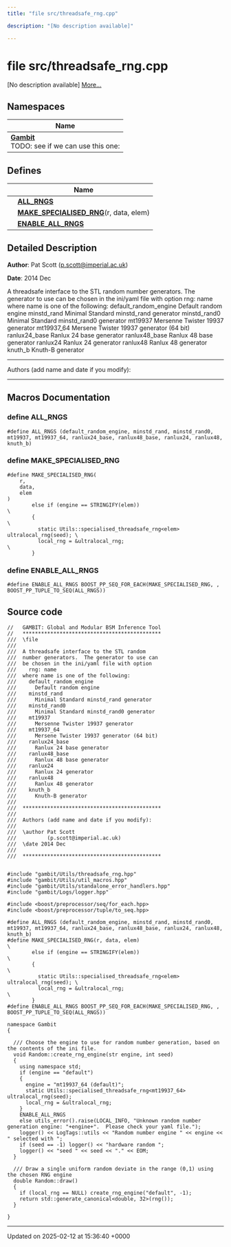```yaml
---
title: "file src/threadsafe_rng.cpp"

description: "[No description available]"

---
```


# file src/threadsafe_rng.cpp

[No description available] [More...](#detailed-description)

## Namespaces

| Name           |
| -------------- |
| **[Gambit](/documentation/code/namespaces/namespacegambit/)** <br>TODO: see if we can use this one:  |

## Defines

|                | Name           |
| -------------- | -------------- |
|  | **[ALL_RNGS](/documentation/code/files/threadsafe__rng_8cpp/#define-all-rngs)**  |
|  | **[MAKE_SPECIALISED_RNG](/documentation/code/files/threadsafe__rng_8cpp/#define-make-specialised-rng)**(r, data, elem)  |
|  | **[ENABLE_ALL_RNGS](/documentation/code/files/threadsafe__rng_8cpp/#define-enable-all-rngs)**  |

## Detailed Description


**Author**: Pat Scott ([p.scott@imperial.ac.uk](mailto:p.scott@imperial.ac.uk)) 

**Date**: 2014 Dec

A threadsafe interface to the STL random number generators. The generator to use can be chosen in the ini/yaml file with option rng: name where name is one of the following: default_random_engine Default random engine minstd_rand Minimal Standard minstd_rand generator minstd_rand0 Minimal Standard minstd_rand0 generator mt19937 Mersenne Twister 19937 generator mt19937_64 Mersene Twister 19937 generator (64 bit) ranlux24_base Ranlux 24 base generator ranlux48_base Ranlux 48 base generator ranlux24 Ranlux 24 generator ranlux48 Ranlux 48 generator knuth_b Knuth-B generator



------------------

Authors (add name and date if you modify):



------------------




## Macros Documentation

### define ALL_RNGS

```
#define ALL_RNGS (default_random_engine, minstd_rand, minstd_rand0, mt19937, mt19937_64, ranlux24_base, ranlux48_base, ranlux24, ranlux48, knuth_b)
```


### define MAKE_SPECIALISED_RNG

```
#define MAKE_SPECIALISED_RNG(
    r,
    data,
    elem
)
        else if (engine == STRINGIFY(elem))                                    \
        {                                                                      \
          static Utils::specialised_threadsafe_rng<elem> ultralocal_rng(seed); \
          local_rng = &ultralocal_rng;                                         \
        }
```


### define ENABLE_ALL_RNGS

```
#define ENABLE_ALL_RNGS BOOST_PP_SEQ_FOR_EACH(MAKE_SPECIALISED_RNG, , BOOST_PP_TUPLE_TO_SEQ(ALL_RNGS))
```


## Source code

```
//   GAMBIT: Global and Modular BSM Inference Tool
//   *********************************************
///  \file
///
///  A threadsafe interface to the STL random
///  number generators.  The generator to use can
///  be chosen in the ini/yaml file with option
///    rng: name
///  where name is one of the following:
///    default_random_engine
///      Default random engine
///    minstd_rand
///      Minimal Standard minstd_rand generator
///    minstd_rand0
///      Minimal Standard minstd_rand0 generator
///    mt19937
///      Mersenne Twister 19937 generator
///    mt19937_64
///      Mersene Twister 19937 generator (64 bit)
///    ranlux24_base
///      Ranlux 24 base generator
///    ranlux48_base
///      Ranlux 48 base generator
///    ranlux24
///      Ranlux 24 generator
///    ranlux48
///      Ranlux 48 generator
///    knuth_b
///      Knuth-B generator
///
///  *********************************************
///
///  Authors (add name and date if you modify):
///
///  \author Pat Scott
///          (p.scott@imperial.ac.uk)
///  \date 2014 Dec
///
///  *********************************************


#include "gambit/Utils/threadsafe_rng.hpp"
#include "gambit/Utils/util_macros.hpp"
#include "gambit/Utils/standalone_error_handlers.hpp"
#include "gambit/Logs/logger.hpp"

#include <boost/preprocessor/seq/for_each.hpp>
#include <boost/preprocessor/tuple/to_seq.hpp>

#define ALL_RNGS (default_random_engine, minstd_rand, minstd_rand0, mt19937, mt19937_64, ranlux24_base, ranlux48_base, ranlux24, ranlux48, knuth_b)
#define MAKE_SPECIALISED_RNG(r, data, elem)                                    \
        else if (engine == STRINGIFY(elem))                                    \
        {                                                                      \
          static Utils::specialised_threadsafe_rng<elem> ultralocal_rng(seed); \
          local_rng = &ultralocal_rng;                                         \
        }
#define ENABLE_ALL_RNGS BOOST_PP_SEQ_FOR_EACH(MAKE_SPECIALISED_RNG, , BOOST_PP_TUPLE_TO_SEQ(ALL_RNGS))

namespace Gambit
{

  /// Choose the engine to use for random number generation, based on the contents of the ini file.
  void Random::create_rng_engine(str engine, int seed)
  {
    using namespace std;
    if (engine == "default")
    {
      engine = "mt19937_64 (default)";
      static Utils::specialised_threadsafe_rng<mt19937_64> ultralocal_rng(seed);
      local_rng = &ultralocal_rng;
    }
    ENABLE_ALL_RNGS
    else utils_error().raise(LOCAL_INFO, "Unknown random number generation engine: "+engine+".  Please check your yaml file.");
    logger() << LogTags::utils << "Random number engine " << engine << " selected with ";
    if (seed == -1) logger() << "hardware random ";
    logger() << "seed " << seed << "." << EOM;
  }

  /// Draw a single uniform random deviate in the range (0,1) using the chosen RNG engine
  double Random::draw()
  {
    if (local_rng == NULL) create_rng_engine("default", -1);
    return std::generate_canonical<double, 32>(rng());
  }

}
```


-------------------------------

Updated on 2025-02-12 at 15:36:40 +0000
